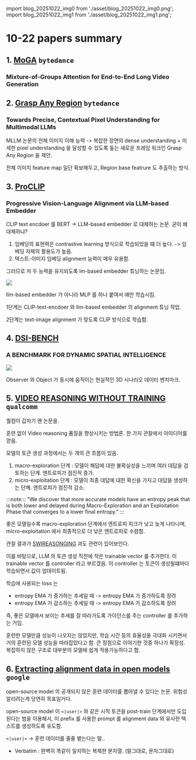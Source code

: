 import blog_20251022_img0 from './asset/blog_20251022_img0.png';
import blog_20251022_img1 from './asset/blog_20251022_img1.png';

# 10-22 papers summary

## 1. [MoGA](https://huggingface.co/papers/2510.18692) `bytedance`
### Mixture-of-Groups Attention for End-to-End Long Video Generation

## 2. [Grasp Any Region](https://arxiv.org/pdf/2510.18876) `bytedance`
### Towards Precise, Contextual Pixel Understanding for Multimodal LLMs

MLLM 논문의 전체 이미지 이해 능력 -> 복잡한 장면의 dense understanding + 미세한 pixel understanding 을 달성할 수 있도록 돞는 새로운 프레임 워크인 Grasp Any Region 을 제안.

전체 이미지 feature map 일단 확보해두고, Region base featrure 도 추출하는 방식.

## 3. [ProCLIP](https://arxiv.org/pdf/2510.18795)
### Progressive Vision-Language Alignment via LLM-based Embedder

CLIP text encdoer 를 BERT -> LLM-based embedder 로 대체하는 논문. 굳이 왜 대체하냐?

1. 임베딩의 표현력은 contrastive learning 방식으로 학습되었을 떄 더 높다.
  -> 임베딩 자체의 활용도가 높음.
2. 텍스트-이미지 임베딩 alignment 능력이 매우 유용함.

그러므로 저 두 능력을 유지되도록 lm-based embedder 튜닝하는 논문임.

<div style={{textAlign: 'center'}}>
 <img src={blog_20251022_img0} style={{width: 500}} />
</div>

llm-based embedder 가 아니라 MLP 를 하나 붙여서 얘만 학습시킴.

1단계는 CLIP-text-encdoer 와 llm-based embedder 의 alignment 튜닝 작업.

2단계는 text-image alignment 가 맞도록 CLIP 방식으로 학습함.

## 4. [DSI-BENCH](https://arxiv.org/pdf/2510.18873)
### A BENCHMARK FOR DYNAMIC SPATIAL INTELLIGENCE

<div style={{textAlign: 'center'}}>
 <img src={blog_20251022_img1} style={{width: 500}} />
</div>


Observer 와 Object 가 동시에 움직이는 현실적인 3D 시나리오 데이터 벤치마크.

## 5. [VIDEO REASONING WITHOUT TRAINING](https://arxiv.org/pdf/2510.17045) `qualcomm`

퀄컴이 갑자기 왠 논문을. 

훈련 없이 Video reasoning 품질을 향상시키는 방법론. 한 가지 관찰에서 아이디어를 얻음.

모델의 토큰 생성 과정에서는 두 개의 큰 흐름이 있음. 
1. macro-exploration 단계 : 모델이 해답에 대한 불확실성을 느끼며 여러 대답을 검토하는 단계. 엔트로피가 점진적 증가.
2. micro-exploitation 단계 : 모델이 최종 대답에 대한 확신을 가지고 대답을 생성하는 단꼐. 엔트로피가 점진적 감소.

:::note:::
"We discover that more accurate models have an entropy peak that is both lower and delayed during Macro-Exploration and an Exploitation Phase that converges to a lower final entropy."
:::

좋은 모델일수록 macro-exploration 단계에서 엔트로피 피크가 낮고 늦게 나타나며, micro-exploitation 에서 최종적으로 더 낮은 엔트로피로 수렴함.

관찰 결과가 [SWIREASONGING](/docs/papers/y2025/oct/20251007#swireasoning-microsoft) 과도 관련이 있어보인다.

이를 바탕으로, LLM 의 토큰 생성 직전에 작은 trainable vector 를 추가한다. 이 trainable vector 를 controller 라고 부르겠음. 이 controller 는 토큰이 생성될떄마다 학습되면서 값이 업데이트됨.

학습에 사용되는 loss 는 
- entropy EMA 가 증가하는 추세일 때 -> entropy EMA 가 증가하도록 장려
- entropy EMA 가 감소하는 추세일 때 -> entropy EMA 가 감소하도록 장려

즉, 좋은 모델에서 보이는 추세를 잘 따라가도록 가이던스를 주는 controller 를 추가하는 거임.

훈련한 모델만큼 성능이 나오지는 않았지만, 학습 시간 등의 효율성을 극대화 시키면서 거의 훈련된 모델 성능을 따라잡았다고 함. 큰 장점으로 이야기한 것중 하나가 확장성. 복잡하지 않은 구조로 대부분의 모델에 쉽게 적용가능하다고 함.

## 6. [Extracting alignment data in open models](https://arxiv.org/pdf/2510.18554) `google`

open-source model 의 공개되지 않은 훈련 데이터를 뽑아낼 수 있다는 논문. 위험성 알리려는게 당연히 목표일거다.

open-source model 이 `<|user|>` 와 같은 시작 토큰을 post-train 단계에서만 도입된다는 범을 이용해서, 이 prefix 를 사용한 prompt 를 alignment data 와 유사한 텍스트를 생성하도록 유도함.

`<|user|>` -> 훈련 데이터를 줄줄 뱉는다는 말..

* Verbatim : 완벽히 똑같이 일치하는 복제한 문자열. (말그대로, 문자그대로)